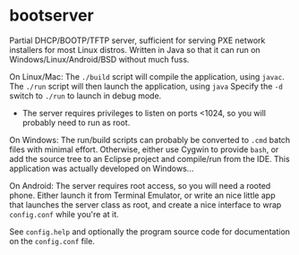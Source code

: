 bootserver
==========

Partial DHCP/BOOTP/TFTP server, sufficient for serving PXE network installers
for most Linux distros.  Written in Java so that it can run on
Windows/Linux/Android/BSD without much fuss.

On Linux/Mac:
The `./build` script will compile the application, using `javac`.
The `./run` script will then launch the application, using `java`
Specify the `-d` switch to `./run` to launch in debug mode.
* The server requires privileges to listen on ports <1024, so you will
  probably need to run as root.

On Windows:
The run/build scripts can probably be converted to `.cmd` batch files with
minimal effort.
Otherwise, either use Cygwin to provide `bash`, or add the source tree to an
Eclipse project and compile/run from the IDE.
This application was actually developed on Windows...

On Android:
The server requires root access, so you will need a rooted phone.
Either launch it from Terminal Emulator, or write an nice little app that
launches the server class as root,
and create a nice interface to wrap `config.conf` while you're at it.

See `config.help` and optionally the program source code for documentation on
the `config.conf` file.
